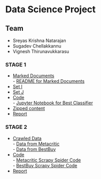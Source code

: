 # Data Science Project
## Team
- Sreyas Krishna Natarajan
- Sugadev Chellakkannu
- Vignesh Thirunavukkarasu

### STAGE 1
* [Marked Documents](https://github.com/sugadev/CS839/tree/master/Stage%201/All%20Marked%20Documents)
  <br/>  - [README for Marked Documents](https://github.com/sugadev/CS839/blob/master/Stage%201/All%20Marked%20Documents/README.md)
* [Set I](https://github.com/sugadev/CS839/tree/master/Stage%201/Set%20I)
* [Set J](https://github.com/sugadev/CS839/tree/master/Stage%201/Set%20J)
* [Code](https://github.com/sugadev/CS839/tree/master/Stage%201/Code)
<br/>     - [Jupyter Notebook for Best Classifier](https://github.com/sugadev/CS839/blob/master/Stage%201/Code/Person_Name_Classifier.ipynb)
* [Zipped content](https://github.com/sugadev/CS839/raw/master/Stage%201/Stage1.zip)
* [Report](https://github.com/sugadev/CS839/blob/master/Stage%201/Stage1_Report.pdf)
### STAGE 2
* [Crawled Data](https://github.com/sugadev/CS839/tree/master/Stage%202/Data)
  <br/>  - [Data from Metacritic](https://github.com/sugadev/CS839/blob/master/Stage%202/Data/metacritic_music.csv)
  <br/>  - [Data from BestBuy](https://github.com/sugadev/CS839/blob/master/Stage%202/Data/bestbuy_music.csv)
* [Code](https://github.com/sugadev/CS839/tree/master/Stage%202/Code/cs839)
  <br/>  - [Metacritic Scrapy Spider Code](https://github.com/sugadev/CS839/blob/master/Stage%202/Code/cs839/spiders/Metacrytic_spider.py)
  <br/>  - [BestBuy Scrapy Spider Code](https://github.com/sugadev/CS839/blob/master/Stage%202/Code/cs839/spiders/BestBuy_spider.py)
* [Report](https://github.com/sugadev/CS839/blob/master/Stage%202/Stage2_Report.pdf)
